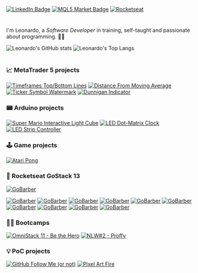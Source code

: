 [![LinkedIn Badge](https://img.shields.io/badge/-LinkedIn-blue?style=flat&logo=Linkedin&logoColor=white)][LinkedIn-Profile]
[![MQL5 Market Badge](https://img.shields.io/badge/-MQL5_Market-4a77b4?style=flat&logo=ubuntu&logoColor=white)][MQL5-Market]
[![Rocketseat](https://img.shields.io/badge/-🚀_Rocketseat-7159C1?style=flat)][Rocketseat-Profile]

# 

I'm Leonardo, a *Software Developer* in training, self-taught and passionate about programming. 👨‍💻

![Leonardo's GitHub stats][GitHub-Stats]
![Leonardo's Top Langs][GitHub-TopLang]

# 

### 📈 MetaTrader 5 projects

[![Timeframes Top/Bottom Lines](https://github-readme-stats.vercel.app/api/pin/?username=leonardosposina&theme=prussian&repo=mt5-timeframes-top-bottom-lines)](https://github.com/leonardosposina/mt5-timeframes-top-bottom-lines)
[![Distance From Moving Average](https://github-readme-stats.vercel.app/api/pin/?username=leonardosposina&theme=prussian&repo=mt5-distance-from-moving-average)](https://github.com/leonardosposina/mt5-distance-from-moving-average)
[![Ticker Symbol Watermark](https://github-readme-stats.vercel.app/api/pin/?username=leonardosposina&theme=prussian&repo=mt5-ticker-symbol-watermark)](https://github.com/leonardosposina/mt5-ticker-symbol-watermark)
[![Dunnigan Indicator](https://github-readme-stats.vercel.app/api/pin/?username=leonardosposina&theme=prussian&repo=mt5-dunnigan-indicator)](https://github.com/leonardosposina/mt5-dunnigan-indicator)

### 📟 Arduino projects

[![Super Mario Interactive Light Cube](https://github-readme-stats.vercel.app/api/pin/?username=leonardosposina&theme=prussian&repo=super-mario-interactive-light-cube)](https://github.com/leonardosposina/super-mario-interactive-light-cube)
[![LED Dot-Matrix Clock](https://github-readme-stats.vercel.app/api/pin/?username=leonardosposina&theme=prussian&repo=arduino-led-dot-matrix-clock)](https://github.com/leonardosposina/arduino-led-dot-matrix-clock)
[![LED Strip Controller](https://github-readme-stats.vercel.app/api/pin/?username=leonardosposina&theme=prussian&repo=led-strip-controller)](https://github.com/leonardosposina/led-strip-controller)

### 🕹 Game projects

[![Atari Pong](https://github-readme-stats.vercel.app/api/pin/?username=leonardosposina&theme=prussian&repo=atari-pong)](https://github.com/leonardosposina/atari-pong)

### 🚀 Rocketseat GoStack 13

[![GoBarber](https://github-readme-stats.vercel.app/api/pin/?username=leonardosposina&theme=material-palenight&repo=gostack13-go-barber)](https://github.com/leonardosposina/gostack13-go-barber)

[![GoBarber](https://github-readme-stats.vercel.app/api/pin/?username=leonardosposina&theme=prussian&repo=gostack13-lv01-d01)](https://github.com/leonardosposina/gostack13-lv01-d01)
[![GoBarber](https://github-readme-stats.vercel.app/api/pin/?username=leonardosposina&theme=prussian&repo=gostack13-lv01-d02)](https://github.com/leonardosposina/gostack13-lv01-d02)
[![GoBarber](https://github-readme-stats.vercel.app/api/pin/?username=leonardosposina&theme=prussian&repo=gostack13-lv01-d03)](https://github.com/leonardosposina/gostack13-lv01-d03)
[![GoBarber](https://github-readme-stats.vercel.app/api/pin/?username=leonardosposina&theme=prussian&repo=gostack13-lv02-d01)](https://github.com/leonardosposina/gostack13-lv02-d01)
[![GoBarber](https://github-readme-stats.vercel.app/api/pin/?username=leonardosposina&theme=prussian&repo=gostack13-lv02-d02)](https://github.com/leonardosposina/gostack13-lv02-d02)
[![GoBarber](https://github-readme-stats.vercel.app/api/pin/?username=leonardosposina&theme=prussian&repo=gostack13-lv03-d01)](https://github.com/leonardosposina/gostack13-lv03-d01)
[![GoBarber](https://github-readme-stats.vercel.app/api/pin/?username=leonardosposina&theme=prussian&repo=gostack13-lv03-d02)](https://github.com/leonardosposina/gostack13-lv03-d02)
[![GoBarber](https://github-readme-stats.vercel.app/api/pin/?username=leonardosposina&theme=prussian&repo=gostack13-lv04-d01)](https://github.com/leonardosposina/gostack13-lv04-d01)
[![GoBarber](https://github-readme-stats.vercel.app/api/pin/?username=leonardosposina&theme=prussian&repo=gostack13-lv05-d01)](https://github.com/leonardosposina/gostack13-lv05-d01)
[![GoBarber](https://github-readme-stats.vercel.app/api/pin/?username=leonardosposina&theme=prussian&repo=gostack13-lv05-d02)](https://github.com/leonardosposina/gostack13-lv05-d02)

### 👨‍💻️ Bootcamps

[![OmniStack 11 - Be the Hero](https://github-readme-stats.vercel.app/api/pin/?username=leonardosposina&theme=prussian&repo=omnistack11-be-the-hero)](https://github.com/leonardosposina/omnistack11-be-the-hero)
[![NLW#2 - Proffy](https://github-readme-stats.vercel.app/api/pin/?username=leonardosposina&theme=prussian&repo=next-level-week-2-proffy)](https://github.com/leonardosposina/next-level-week-2-proffy)

### 💡 PoC projects

[![GitHub Follow Me (or not)](https://github-readme-stats.vercel.app/api/pin/?username=leonardosposina&theme=prussian&repo=github-follow-me-or-not)](https://github.com/leonardosposina/github-follow-me-or-not)
[![Pixel Art Fire](https://github-readme-stats.vercel.app/api/pin/?username=leonardosposina&theme=prussian&repo=pixel-art-fire)](https://github.com/leonardosposina/pixel-art-fire)

[LinkedIn-Profile]: https://www.linkedin.com/in/leonardosposina/
[MQL5-Market]: https://www.mql5.com/en/users/leonardo_splinter/seller
[Rocketseat-Profile]: https://app.rocketseat.com.br/me/leonardo-sposina

[GitHub-Stats]: https://github-readme-stats.vercel.app/api?username=leonardosposina&theme=prussian&show_icons=true&count_private=true
[GitHub-TopLang]: https://github-readme-stats.vercel.app/api/top-langs/?username=leonardosposina&theme=prussian&langs_count=10&layout=compact
